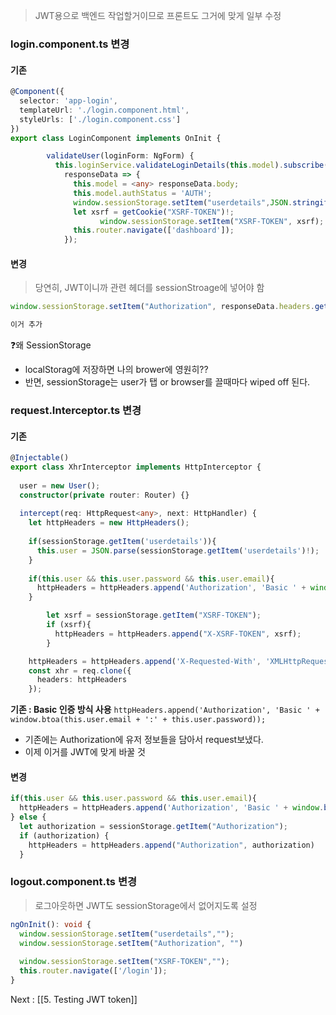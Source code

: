 > JWT용으로 백엔드 작업할거이므로 프론트도 그거에 맞게 일부 수정 
### login.component.ts 변경 

#### 기존 
```typescript
@Component({  
  selector: 'app-login',  
  templateUrl: './login.component.html',  
  styleUrls: ['./login.component.css']  
})  
export class LoginComponent implements OnInit {

		validateUser(loginForm: NgForm) {  
		  this.loginService.validateLoginDetails(this.model).subscribe(  
		    responseData => {  
		      this.model = <any> responseData.body;  
		      this.model.authStatus = 'AUTH';  
		      window.sessionStorage.setItem("userdetails",JSON.stringify(this.model));  
		      let xsrf = getCookie("XSRF-TOKEN")!;  
					window.sessionStorage.setItem("XSRF-TOKEN", xsrf);
		      this.router.navigate(['dashboard']);  
		    });
```

#### 변경 

>당연히, JWT이니까 관련 헤더를 sessionStroage에 넣어야 함 

```typescript
window.sessionStorage.setItem("Authorization", responseData.headers.get("Authorization")!);

이거 추가 
```

❓왜 SessionStorage
- localStorag에 저장하면 나의 brower에 영원히??
- 반면, sessionStorage는 user가 탭 or browser를 끌때마다 wiped off 된다.

### request.Interceptor.ts 변경

#### 기존 
```typescript
@Injectable()  
export class XhrInterceptor implements HttpInterceptor {  
  
  user = new User();  
  constructor(private router: Router) {}  
  
  intercept(req: HttpRequest<any>, next: HttpHandler) {  
    let httpHeaders = new HttpHeaders();  
    
    if(sessionStorage.getItem('userdetails')){  
      this.user = JSON.parse(sessionStorage.getItem('userdetails')!);  
    }  
    
    if(this.user && this.user.password && this.user.email){  
      httpHeaders = httpHeaders.append('Authorization', 'Basic ' + window.btoa(this.user.email + ':' + this.user.password));  
    }  

		let xsrf = sessionStorage.getItem("XSRF-TOKEN");  
		if (xsrf){  
		  httpHeaders = httpHeaders.append("X-XSRF-TOKEN", xsrf);  
		}

    httpHeaders = httpHeaders.append('X-Requested-With', 'XMLHttpRequest');  
    const xhr = req.clone({  
      headers: httpHeaders  
    });
```
**기존 : Basic 인증 방식 사용** 
` httpHeaders.append('Authorization', 'Basic ' + window.btoa(this.user.email + ':' + this.user.password));  `
- 기존에는 Authorization에 유저 정보들을 담아서 request보냈다.
-  이제 이거를 JWT에 맞게 바꿀 것 

#### 변경 
```typescript
if(this.user && this.user.password && this.user.email){  
  httpHeaders = httpHeaders.append('Authorization', 'Basic ' + window.btoa(this.user.email + ':' + this.user.password));  
} else {  
  let authorization = sessionStorage.getItem("Authorization");  
  if (authorization) {  
    httpHeaders = httpHeaders.append("Authorization", authorization)  
  }  
```

### logout.component.ts 변경
> 로그아웃하면 JWT도 sessionStorage에서 없어지도록 설정 

```typeScript
ngOnInit(): void {  
  window.sessionStorage.setItem("userdetails","");  
  window.sessionStorage.setItem("Authorization", "")  
  
  window.sessionStorage.setItem("XSRF-TOKEN","");  
  this.router.navigate(['/login']);  
}
```


Next : [[5. Testing JWT token]]

